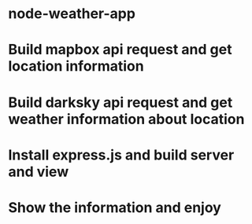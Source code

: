 # node-weather-app

# Build mapbox api request and get location information
# Build darksky api request and get weather information about location
# Install express.js and build server and view
# Show the information and enjoy